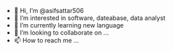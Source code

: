 - 👋 Hi, I’m @asifsattar506
- 👀 I’m interested in software, dateabase, data analyst    
- 🌱 I’m currently learning new language    
- 💞️ I’m looking to collaborate on ...
- 📫 How to reach me ...

<!---
asifsattar506/asifsattar506 is a ✨ special ✨ repository because its `README.md` (this file) appears on your GitHub profile.
You can click the Preview link to take a look at your changes.
--->
